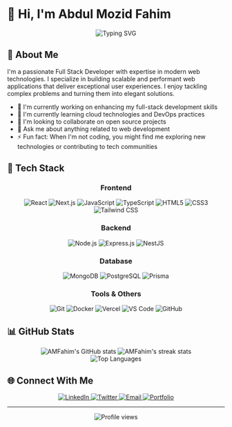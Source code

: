 # 👋 Hi, I'm Abdul Mozid Fahim

<div align="center">
  <img src="https://readme-typing-svg.herokuapp.com?font=Fira+Code&weight=500&size=30&pause=1000&color=0C8AF2&center=true&vCenter=true&width=435&lines=Full+Stack+Developer;Code+Craftsman;Problem+Solver" alt="Typing SVG" />
</div>

## 💫 About Me

I'm a passionate Full Stack Developer with expertise in modern web technologies. I specialize in building scalable and performant web applications that deliver exceptional user experiences. I enjoy tackling complex problems and turning them into elegant solutions.

- 🔭 I'm currently working on enhancing my full-stack development skills
- 🌱 I'm currently learning cloud technologies and DevOps practices
- 👯 I'm looking to collaborate on open source projects
- 💬 Ask me about anything related to web development
- ⚡ Fun fact: When I'm not coding, you might find me exploring new technologies or contributing to tech communities

## 🚀 Tech Stack

<div align="center">

### Frontend
![React](https://img.shields.io/badge/React-20232A?style=for-the-badge&logo=react&logoColor=61DAFB)
![Next.js](https://img.shields.io/badge/Next.js-000000?style=for-the-badge&logo=next.js&logoColor=white)
![JavaScript](https://img.shields.io/badge/JavaScript-F7DF1E?style=for-the-badge&logo=javascript&logoColor=black)
![TypeScript](https://img.shields.io/badge/TypeScript-007ACC?style=for-the-badge&logo=typescript&logoColor=white)
![HTML5](https://img.shields.io/badge/HTML5-E34F26?style=for-the-badge&logo=html5&logoColor=white)
![CSS3](https://img.shields.io/badge/CSS3-1572B6?style=for-the-badge&logo=css3&logoColor=white)
![Tailwind CSS](https://img.shields.io/badge/Tailwind_CSS-38B2AC?style=for-the-badge&logo=tailwind-css&logoColor=white)

### Backend
![Node.js](https://img.shields.io/badge/Node.js-339933?style=for-the-badge&logo=nodedotjs&logoColor=white)
![Express.js](https://img.shields.io/badge/Express.js-000000?style=for-the-badge&logo=express&logoColor=white)
![NestJS](https://img.shields.io/badge/NestJS-E0234E?style=for-the-badge&logo=nestjs&logoColor=white)

### Database
![MongoDB](https://img.shields.io/badge/MongoDB-4EA94B?style=for-the-badge&logo=mongodb&logoColor=white)
![PostgreSQL](https://img.shields.io/badge/PostgreSQL-316192?style=for-the-badge&logo=postgresql&logoColor=white)
![Prisma](https://img.shields.io/badge/Prisma-2D3748?style=for-the-badge&logo=prisma&logoColor=white)

### Tools & Others
![Git](https://img.shields.io/badge/Git-F05032?style=for-the-badge&logo=git&logoColor=white)
![Docker](https://img.shields.io/badge/Docker-2CA5E0?style=for-the-badge&logo=docker&logoColor=white)
![Vercel](https://img.shields.io/badge/Vercel-000000?style=for-the-badge&logo=vercel&logoColor=white)
![VS Code](https://img.shields.io/badge/VS_Code-0078D4?style=for-the-badge&logo=visual%20studio%20code&logoColor=white)
![GitHub](https://img.shields.io/badge/GitHub-100000?style=for-the-badge&logo=github&logoColor=white)

</div>

## 📊 GitHub Stats

<div align="center">
  <img src="https://github-readme-stats.vercel.app/api?username=AMFahim&show_icons=true&theme=tokyonight" alt="AMFahim's GitHub stats" />
  <img src="https://github-readme-streak-stats.herokuapp.com/?user=AMFahim&theme=tokyonight" alt="AMFahim's streak stats" />
</div>

<div align="center">
  <img src="https://github-readme-stats.vercel.app/api/top-langs/?username=AMFahim&layout=compact&theme=tokyonight" alt="Top Languages" />
</div>

## 🌐 Connect With Me

<div align="center">
  <a href="https://www.linkedin.com/in/abdulmozidfahim/" target="_blank">
    <img src="https://img.shields.io/badge/LinkedIn-0077B5?style=for-the-badge&logo=linkedin&logoColor=white" alt="LinkedIn" />
  </a>
  <a href="https://twitter.com/abdulmozidfahim" target="_blank">
    <img src="https://img.shields.io/badge/Twitter-1DA1F2?style=for-the-badge&logo=twitter&logoColor=white" alt="Twitter" />
  </a>
  <a href="mailto:abdulmozidfahim1@gmail.com">
    <img src="https://img.shields.io/badge/Email-D14836?style=for-the-badge&logo=gmail&logoColor=white" alt="Email" />
  </a>
  <a href="https://abdul-mozid-fahim.netlify.app" target="_blank">
    <img src="https://img.shields.io/badge/Portfolio-0A0A0A?style=for-the-badge&logo=dev.to&logoColor=white" alt="Portfolio" />
  </a>
</div>

---

<div align="center">
  <img src="https://komarev.com/ghpvc/?username=AMFahim&color=blue&style=flat-square&label=Profile+Views" alt="Profile views" />
</div>
